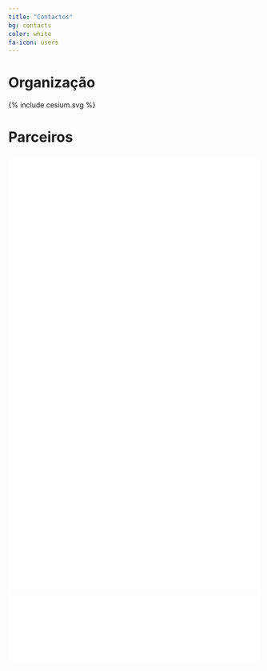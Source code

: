 ```yaml
---
title: "Contactos"
bg: contacts
color: white
fa-icon: users
---
```



# Organização

<div class="contacts">
  <div class="col s12 organiser-logo">
    {% include cesium.svg %}
  </div>
  <div class="SocialBox">
    <div><a href="https://www.github.com/cesium" target="blank"><i class="fa fa-github"></i></a></div>
    <div><a href="https://www.twitter.com/cesiuminho" target="blank"><i class="fa fa-twitter"></i></a></div>
    <div><a href="https://www.facebook.com/cesiuminho" target="blank"><i class="fa fa-facebook"></i></a></div>
    <div><a href="https://instagram.com/cesiuminho/" target="blank"><i class="fa fa-instagram"></i></a></div>
    <div><a href="https://plus.google.com/103218725392069843585" target="blank"><i class="fa fa-google-plus"></i></a></div>
  </div>
</div>

# Parceiros
<div class="row partners">
  <div class="col s12 partner valign">
    <a href="http://subvisual.co" target="blank"><img src="img/contacts/subvisual.png"/></a>
  </div>
  <div class="col s12 partner full-width valign">
    <a href="http://eurotux.com" target="blank"><img src="img/contacts/eurotux.png"/></a>
  </div>
</div>
